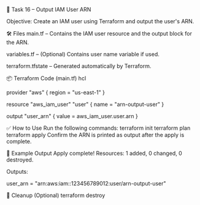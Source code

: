 📄 Task 16 – Output IAM User ARN

Objective:
Create an IAM user using Terraform and output the user's ARN.

🛠 Files
main.tf – Contains the IAM user resource and the output block for the ARN.

variables.tf – (Optional) Contains user name variable if used.

terraform.tfstate – Generated automatically by Terraform.

📦 Terraform Code (main.tf)
hcl

provider "aws" {
  region = "us-east-1"
}

resource "aws_iam_user" "user" {
  name = "arn-output-user"
}


output "user_arn" {
  value = aws_iam_user.user.arn
}


✅ How to Use
Run the following commands:
terraform init
terraform plan
terraform apply
Confirm the ARN is printed as output after the apply is complete.

🧪 Example Output
Apply complete! Resources: 1 added, 0 changed, 0 destroyed.

Outputs:

user_arn = "arn:aws:iam::123456789012:user/arn-output-user"

🧹 Cleanup (Optional)
terraform destroy
